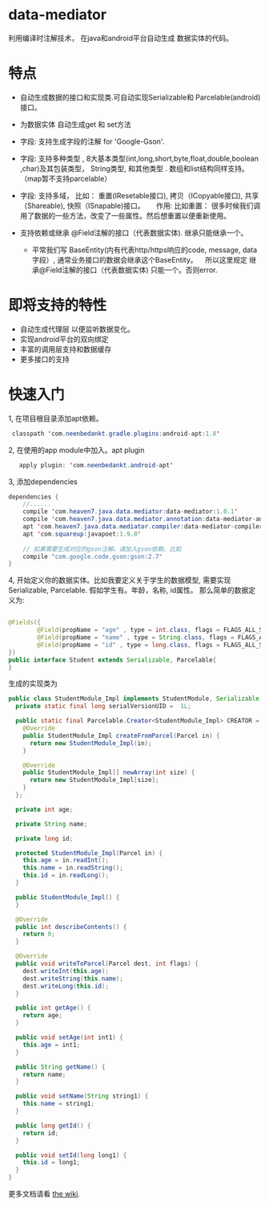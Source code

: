 data-mediator
=======================================

利用编译时注解技术， 在java和android平台自动生成 数据实体的代码。

# 特点
- 自动生成数据的接口和实现类.可自动实现Serializable和 Parcelable(android)接口。
- 为数据实体 自动生成get 和 set方法 
- 字段: 支持生成字段的注解 for 'Google-Gson'.
- 字段: 支持多种类型 , 8大基本类型(int,long,short,byte,float,double,boolean ,char)及其包装类型， String类型, 和其他类型 .
  数组和list结构同样支持。（map暂不支持parcelable）
- 字段: 支持多域， 比如： 重置(IResetable接口), 拷贝（ICopyable接口), 共享（Shareable), 快照（ISnapable)接口。
      作用: 比如重置： 很多时候我们调用了数据的一些方法，改变了一些属性。然后想重置以便重新使用。
      
- 支持依赖或继承 @Field注解的接口（代表数据实体). 继承只能继承一个。
   * 平常我们写 BaseEntity(内有代表http/https响应的code, message, data字段）, 通常业务接口的数据会继承这个BaseEntity。
    所以这里规定 继承@Field注解的接口（代表数据实体) 只能一个。否则error.

# 即将支持的特性
- 自动生成代理层 以便监听数据变化。
- 实现android平台的双向绑定
- 丰富的调用层支持和数据缓存
- 更多接口的支持

# 快速入门

1, 在项目根目录添加apt依赖。
```java
 classpath 'com.neenbedankt.gradle.plugins:android-apt:1.8'
```

2, 在使用的app module中加入。apt plugin
```java
   apply plugin: 'com.neenbedankt.android-apt'
```

3, 添加dependencies
```java
dependencies {
    //......
    compile 'com.heaven7.java.data.mediator:data-mediator:1.0.1'
    compile 'com.heaven7.java.data.mediator.annotation:data-mediator-annotations:1.0'
    apt 'com.heaven7.java.data.mediator.compiler:data-mediator-compiler:1.0.4'
    apt 'com.squareup:javapoet:1.9.0'
    
    // 如果需要生成对应的gson注解。请加入gson依赖。比如
    compile "com.google.code.gson:gson:2.7"
}
```

4, 开始定义你的数据实体。比如我要定义关于学生的数据模型, 需要实现Serializable, Parcelable. 
假如学生有。年龄，名称, id属性。
那么简单的数据定义为:
```java

@Fields({
        @Field(propName = "age" , type = int.class, flags = FLAGS_ALL_SCOPES),
        @Field(propName = "name" , type = String.class, flags = FLAGS_ALL_SCOPES),
        @Field(propName = "id" , type = long.class, flags = FLAGS_ALL_SCOPES),
})
public interface Student extends Serializable, Parcelable{
}
```

生成的实现类为
```java
public class StudentModule_Impl implements StudentModule, Serializable, Parcelable {
  private static final long serialVersionUID =  1L;

  public static final Parcelable.Creator<StudentModule_Impl> CREATOR = new Parcelable.Creator<StudentModule_Impl>() {
    @Override
    public StudentModule_Impl createFromParcel(Parcel in) {
      return new StudentModule_Impl(in);
    }

    @Override
    public StudentModule_Impl[] newArray(int size) {
      return new StudentModule_Impl[size];
    }
  };

  private int age;

  private String name;

  private long id;

  protected StudentModule_Impl(Parcel in) {
    this.age = in.readInt();
    this.name = in.readString();
    this.id = in.readLong();
  }

  public StudentModule_Impl() {
  }

  @Override
  public int describeContents() {
    return 0;
  }

  @Override
  public void writeToParcel(Parcel dest, int flags) {
    dest.writeInt(this.age);
    dest.writeString(this.name);
    dest.writeLong(this.id);
  }

  public int getAge() {
    return age;
  }

  public void setAge(int int1) {
    this.age = int1;
  }

  public String getName() {
    return name;
  }

  public void setName(String string1) {
    this.name = string1;
  }

  public long getId() {
    return id;
  }

  public void setId(long long1) {
    this.id = long1;
  }
}

```

更多文档请看 [the wiki](https://github.com/LightSun/data-mediator/wiki).





